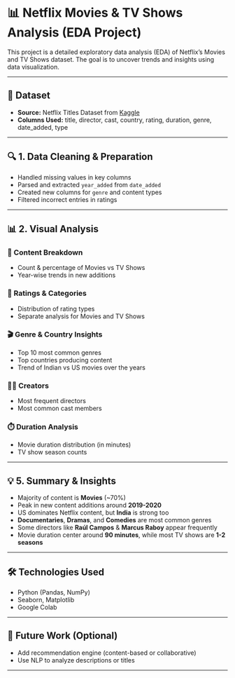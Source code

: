 # 📊 Netflix Movies & TV Shows Analysis (EDA Project)

This project is a detailed exploratory data analysis (EDA) of Netflix’s Movies and TV Shows dataset. The goal is to uncover trends and insights using data visualization.

---

## 📁 Dataset
- **Source:** Netflix Titles Dataset from [Kaggle](https://www.kaggle.com/shivamb/netflix-shows)
- **Columns Used:** title, director, cast, country, rating, duration, genre, date_added, type

---

## 🔍 1. Data Cleaning & Preparation
- Handled missing values in key columns
- Parsed and extracted `year_added` from `date_added`
- Created new columns for `genre` and content types
- Filtered incorrect entries in ratings

---

## 📊 2. Visual Analysis

### 📌 Content Breakdown
- Count & percentage of Movies vs TV Shows
- Year-wise trends in new additions

### 🔢 Ratings & Categories
- Distribution of rating types
- Separate analysis for Movies and TV Shows

### 🎬 Genre & Country Insights
- Top 10 most common genres
- Top countries producing content
- Trend of Indian vs US movies over the years

### 🧑‍🎨 Creators
- Most frequent directors
- Most common cast members

### ⏱️ Duration Analysis
- Movie duration distribution (in minutes)
- TV show season counts

---

## 💡 5. Summary & Insights
- Majority of content is **Movies** (~70%)
- Peak in new content additions around **2019-2020**
- US dominates Netflix content, but **India** is strong too
- **Documentaries**, **Dramas**, and **Comedies** are most common genres
- Some directors like **Raúl Campos** & **Marcus Raboy** appear frequently
- Movie duration center around **90 minutes**, while most TV shows are **1-2 seasons**

---

## 🛠️ Technologies Used
- Python (Pandas, NumPy)
- Seaborn, Matplotlib
- Google Colab

---

## 📌 Future Work (Optional)
- Add recommendation engine (content-based or collaborative)
- Use NLP to analyze descriptions or titles

---


